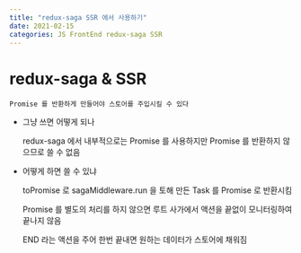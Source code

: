 ```yaml
---
title: "redux-saga SSR 에서 사용하기"
date: 2021-02-15
categories: JS FrontEnd redux-saga SSR
---
```


# redux-saga & SSR

    Promise 를 반환하게 만들어야 스토어를 주입시킬 수 있다

- 그냥 쓰면 어떻게 되나

  redux-saga 에서 내부적으로는 Promise 를 사용하지만 Promise 를 반환하지 않으므로 쓸 수 없음

- 어떻게 하면 쓸 수 있냐

  toPromise 로 sagaMiddleware.run 을 토해 만든 Task 를 Promise 로 반환시킴

  Promise 를 별도의 처리를 하지 않으면 루트 사가에서 액션을 끝없이 모니터링하여 끝나지 않음

  END 라는 액션을 주어 한번 끝내면 원하는 데이터가 스토어에 채워짐
